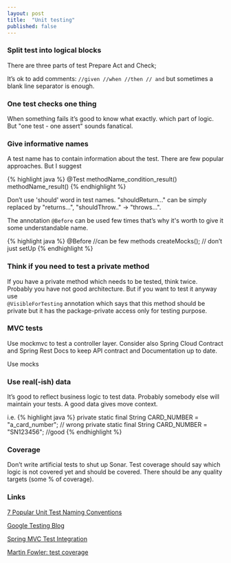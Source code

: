 ```yaml
---
layout: post
title:  "Unit testing"
published: false
---
```


### Split test into logical blocks 
There are three parts of test Prepare Act and Check;

It’s ok to add comments:
`//given //when //then // and`
but sometimes a blank line separator is enough.

### One test checks one thing
When something fails it’s good to know what exactly. which part of logic. 
But "one test - one assert" sounds fanatical.

### Give informative names
A test name has to contain information about the test. There are few popular approaches. But I suggest

{% highlight java %}
@Test
methodName_condition_result()
methodName_result()
{% endhighlight %}

Don’t use 'should' word in test names. "shouldReturn..." can be simply replaced by "returns...", "shouldThrow.." -> "throws...".

The annotation `@Before` can be used few times that’s why it's worth to give it some understandable name.

{% highlight java %}
@Before //can be few methods
createMocks(); // don’t just setUp
{% endhighlight %}

### Think if you need to test a private method
If you have a private method which needs to be tested, think twice. 
Probably you have not good architecture. But if you want to test it anyway use  
`@VisibleForTesting` annotation which says that this method should be private but it has the package-private access only for testing purpose. 

### MVC tests
Use mockmvc to test a controller layer. 
Consider also Spring Cloud Contract and Spring Rest Docs to keep API contract and Documentation up to date.


Use mocks

### Use real(-ish) data
It’s good to reflect business logic to test data. Probably somebody else will maintain your tests. 
A good data gives move context.

i.e. 
{% highlight java %}
private static final String CARD_NUMBER = "a_card_number"; // wrong
private static final String CARD_NUMBER = "SN123456"; //good
{% endhighlight %}

### Coverage
Don’t write artificial tests to shut up Sonar. 
Test coverage should say which logic is not covered yet and should be covered. There should be any quality targets (some % of coverage).

### Links
[7 Popular Unit Test Naming Conventions](https://dzone.com/articles/7-popular-unit-test-naming)

[Google Testing Blog](https://testing.googleblog.com)

[Spring MVC Test Integration](https://docs.spring.io/spring-security/site/docs/current/reference/html/test-mockmvc.html)

[Martin Fowler: test coverage](https://martinfowler.com/bliki/TestCoverage.html)

